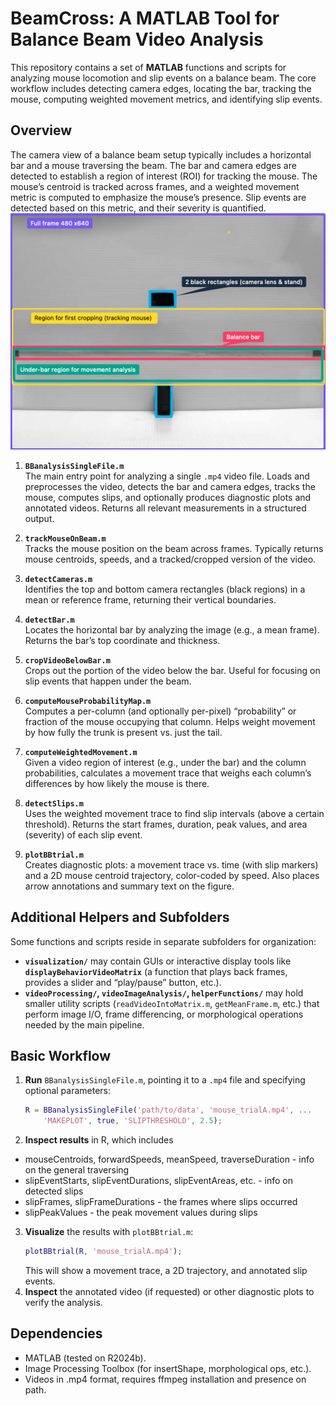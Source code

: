 # BeamCross: A MATLAB Tool for Balance Beam Video Analysis

This repository contains a set of **MATLAB** functions and scripts for analyzing mouse locomotion and slip events on a balance beam. The core workflow includes detecting camera edges, locating the bar, tracking the mouse, computing weighted movement metrics, and identifying slip events.

## Overview

The camera view of a balance beam setup typically includes a horizontal bar and a mouse traversing the beam. The bar and camera edges are detected to establish a region of interest (ROI) for tracking the mouse. The mouse’s centroid is tracked across frames, and a weighted movement metric is computed to emphasize the mouse’s presence. Slip events are detected based on this metric, and their severity is quantified.
![Diagram](BeamcrossFrameStructure.png)


1. **`BBanalysisSingleFile.m`**  
   The main entry point for analyzing a single `.mp4` video file. Loads and preprocesses the video, detects the bar and camera edges, tracks the mouse, computes slips, and optionally produces diagnostic plots and annotated videos. Returns all relevant measurements in a structured output.

2. **`trackMouseOnBeam.m`**  
   Tracks the mouse position on the beam across frames. Typically returns mouse centroids, speeds, and a tracked/cropped version of the video.

3. **`detectCameras.m`**  
   Identifies the top and bottom camera rectangles (black regions) in a mean or reference frame, returning their vertical boundaries.

4. **`detectBar.m`**  
   Locates the horizontal bar by analyzing the image (e.g., a mean frame). Returns the bar’s top coordinate and thickness.

5. **`cropVideoBelowBar.m`**  
   Crops out the portion of the video below the bar. Useful for focusing on slip events that happen under the beam.

6. **`computeMouseProbabilityMap.m`**  
   Computes a per-column (and optionally per-pixel) “probability” or fraction of the mouse occupying that column. Helps weight movement by how fully the trunk is present vs. just the tail.

7. **`computeWeightedMovement.m`**  
   Given a video region of interest (e.g., under the bar) and the column probabilities, calculates a movement trace that weighs each column’s differences by how likely the mouse is there.

8. **`detectSlips.m`**  
   Uses the weighted movement trace to find slip intervals (above a certain threshold). Returns the start frames, duration, peak values, and area (severity) of each slip event.

9. **`plotBBtrial.m`**  
   Creates diagnostic plots: a movement trace vs. time (with slip markers) and a 2D mouse centroid trajectory, color-coded by speed. Also places arrow annotations and summary text on the figure.

## Additional Helpers and Subfolders

Some functions and scripts reside in separate subfolders for organization:

- **`visualization/`** may contain GUIs or interactive display tools like **`displayBehaviorVideoMatrix`** (a function that plays back frames, provides a slider and “play/pause” button, etc.).
- **`videoProcessing/`, `videoImageAnalysis/`, `helperFunctions/`** may hold smaller utility scripts (`readVideoIntoMatrix.m`, `getMeanFrame.m`, etc.) that perform image I/O, frame differencing, or morphological operations needed by the main pipeline.

## Basic Workflow

1. **Run** `BBanalysisSingleFile.m`, pointing it to a `.mp4` file and specifying optional parameters:
   ```matlab
   R = BBanalysisSingleFile('path/to/data', 'mouse_trialA.mp4', ...
       'MAKEPLOT', true, 'SLIPTHRESHOLD', 2.5);

2. **Inspect results** in R, which includes
  - mouseCentroids, forwardSpeeds, meanSpeed, traverseDuration - info on the general traversing
  - slipEventStarts, slipEventDurations, slipEventAreas, etc. - info on detected slips
  - slipFrames, slipFrameDurations - the frames where slips occurred
  - slipPeakValues - the peak movement values during slips
3. **Visualize** the results with `plotBBtrial.m`:
   ```matlab
   plotBBtrial(R, 'mouse_trialA.mp4');
   ```
    This will show a movement trace, a 2D trajectory, and annotated slip events.
4. **Inspect** the annotated video (if requested) or other diagnostic plots to verify the analysis.

## Dependencies
- MATLAB (tested on R2024b).
- Image Processing Toolbox (for insertShape, morphological ops, etc.).
- Videos in .mp4 format, requires ffmpeg installation and presence on path.    
  
